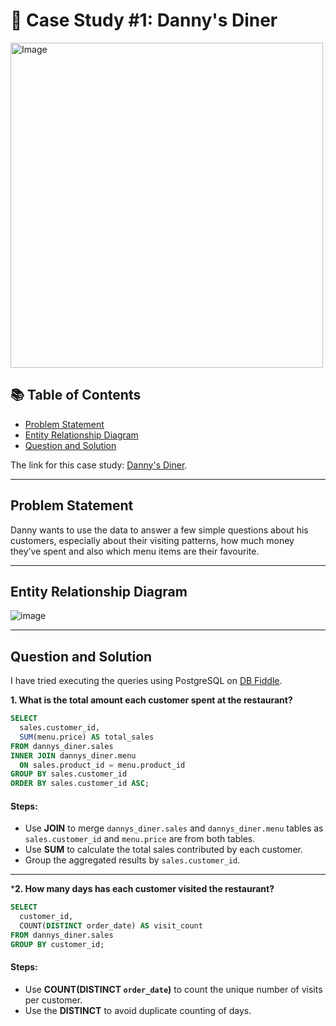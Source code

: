 # 🍜 Case Study #1: Danny's Diner 
<img src="https://user-images.githubusercontent.com/81607668/127727503-9d9e7a25-93cb-4f95-8bd0-20b87cb4b459.png" alt="Image" width="500" height="520">

## 📚 Table of Contents
- [Problem Statement](#problem-statement)
- [Entity Relationship Diagram](#entity-relationship-diagram)
- [Question and Solution](#question-and-solution)

The link for this case study: [Danny's Diner](https://8weeksqlchallenge.com/case-study-1/). 

***

## Problem Statement
Danny wants to use the data to answer a few simple questions about his customers, especially about their visiting patterns, how much money they’ve spent and also which menu items are their favourite. 

***

## Entity Relationship Diagram

![image](https://user-images.githubusercontent.com/81607668/127271130-dca9aedd-4ca9-4ed8-b6ec-1e1920dca4a8.png)

***

## Question and Solution

I have tried executing the queries using PostgreSQL on [DB Fiddle](https://www.db-fiddle.com/f/2rM8RAnq7h5LLDTzZiRWcd/138). 


**1. What is the total amount each customer spent at the restaurant?**

````sql
SELECT 
  sales.customer_id, 
  SUM(menu.price) AS total_sales
FROM dannys_diner.sales
INNER JOIN dannys_diner.menu
  ON sales.product_id = menu.product_id
GROUP BY sales.customer_id
ORDER BY sales.customer_id ASC; 
````

#### Steps:
- Use **JOIN** to merge `dannys_diner.sales` and `dannys_diner.menu` tables as `sales.customer_id` and `menu.price` are from both tables.
- Use **SUM** to calculate the total sales contributed by each customer.
- Group the aggregated results by `sales.customer_id`. 

***

***2. How many days has each customer visited the restaurant?**

````sql
SELECT
  customer_id,
  COUNT(DISTINCT order_date) AS visit_count
FROM dannys_diner.sales
GROUP BY customer_id;
````

#### Steps:
- Use **COUNT(DISTINCT `order_date`)** to count the unique number of visits per customer.
- Use the **DISTINCT** to avoid duplicate counting of days.




